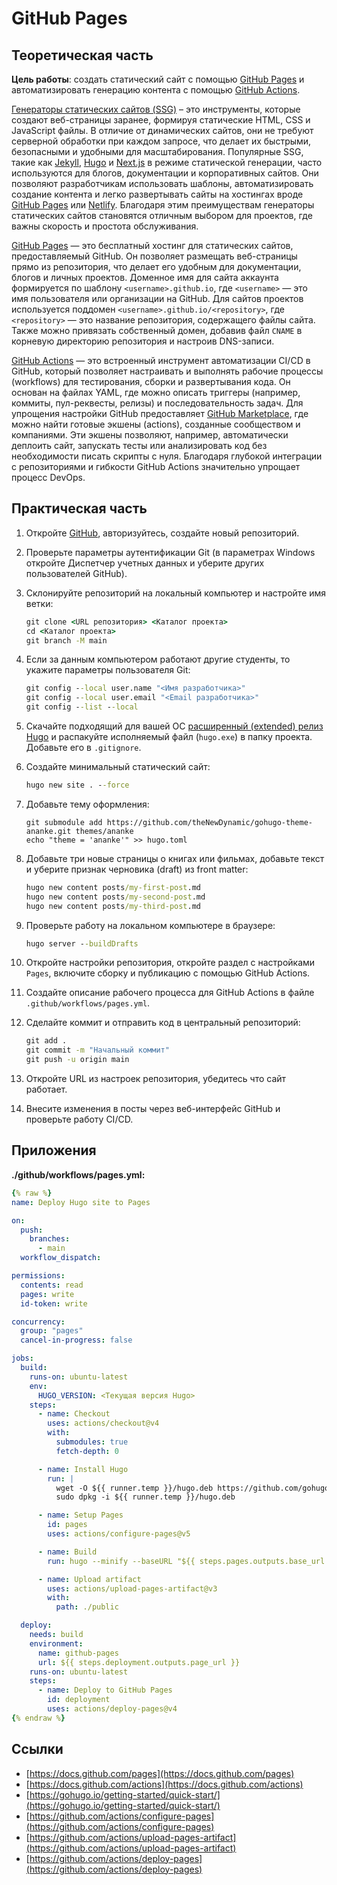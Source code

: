 # GitHub Pages
## Теоретическая часть

**Цель работы**: создать статический сайт с помощью [GitHub Pages](https://pages.github.com/) и автоматизировать генерацию контента с помощью [GitHub Actions](https://github.com/features/actions).

[Генераторы статических сайтов (SSG)](https://liquidhub.ru/blogs/blog/generatsiya-staticheskikh-saytov) – это инструменты, которые создают веб-страницы заранее, формируя статические HTML, CSS и JavaScript файлы. В отличие от динамических сайтов, они не требуют серверной обработки при каждом запросе, что делает их быстрыми, безопасными и удобными для масштабирования. Популярные SSG, такие как [Jekyll](https://jekyllrb.com/), [Hugo](https://gohugo.io/) и [Next.js](https://nextjs.org/) в режиме статической генерации, часто используются для блогов, документации и корпоративных сайтов. Они позволяют разработчикам использовать шаблоны, автоматизировать создание контента и легко развертывать сайты на хостингах вроде [GitHub Pages](https://pages.github.com/) или [Netlify](https://www.netlify.com/). Благодаря этим преимуществам генераторы статических сайтов становятся отличным выбором для проектов, где важны скорость и простота обслуживания.

[GitHub Pages](https://pages.github.com/) — это бесплатный хостинг для статических сайтов, предоставляемый GitHub. Он позволяет размещать веб-страницы прямо из репозитория, что делает его удобным для документации, блогов и личных проектов. Доменное имя для сайта аккаунта формируется по шаблону `<username>.github.io`, где `<username>` — это имя пользователя или организации на GitHub. Для сайтов проектов используется поддомен `<username>.github.io/<repository>`, где `<repository>` — это название репозитория, содержащего файлы сайта. Также можно привязать собственный домен, добавив файл `CNAME` в корневую директорию репозитория и настроив DNS-записи.

[GitHub Actions](https://github.com/features/actions) — это встроенный инструмент автоматизации CI/CD в GitHub, который позволяет настраивать и выполнять рабочие процессы (workflows) для тестирования, сборки и развертывания кода. Он основан на файлах YAML, где можно описать триггеры (например, коммиты, пул-реквесты, релизы) и последовательность задач. Для упрощения настройки GitHub предоставляет [GitHub Marketplace](https://github.com/marketplace), где можно найти готовые экшены (actions), созданные сообществом и компаниями. Эти экшены позволяют, например, автоматически деплоить сайт, запускать тесты или анализировать код без необходимости писать скрипты с нуля. Благодаря глубокой интеграции с репозиториями и гибкости GitHub Actions значительно упрощает процесс DevOps.

## Практическая часть

1. Откройте [GitHub](https://github.com), авторизуйтесь, создайте новый репозиторий.

2. Проверьте параметры аутентификации Git (в параметрах Windows откройте 
Диспетчер учетных данных и уберите других пользователей GitHub).

3. Склонируйте репозиторий на локальный компьютер и настройте имя ветки:
    ```cmd
    git clone <URL репозитория> <Каталог проекта>
    cd <Каталог проекта>
    git branch -M main
    ```

4. Если за данным компьютером работают другие студенты, то укажите параметры пользователя Git:
    ```cmd
    git config --local user.name "<Имя разработчика>"
    git config --local user.email "<Email разработчика>"
    git config --list --local
    ```

5. Скачайте подходящий для вашей ОС [расширенный (extended) релиз Hugo](https://github.com/gohugoio/hugo/releases/) и распакуйте исполняемый файл (`hugo.exe`) в папку проекта. Добавьте его в `.gitignore`.

6. Создайте минимальный статический сайт:
    ```cmd
    hugo new site . --force
    ```

7. Добавьте тему оформления:
    ```
    git submodule add https://github.com/theNewDynamic/gohugo-theme-ananke.git themes/ananke
    echo "theme = 'ananke'" >> hugo.toml
    ```

8. Добавьте три новые страницы о книгах или фильмах, добавьте текст и уберите признак черновика (draft) из front matter:
    ```cmd
    hugo new content posts/my-first-post.md
    hugo new content posts/my-second-post.md
    hugo new content posts/my-third-post.md
    ```

9. Проверьте работу на локальном компьютере в браузере:
    ```cmd
    hugo server --buildDrafts
    ```

10. Откройте настройки репозитория, откройте раздел с настройками `Pages`, включите сборку и публикацию с помощью GitHub Actions.

11. Создайте описание рабочего процесса для GitHub Actions в файле `.github/workflows/pages.yml`.

12. Сделайте коммит и отправить код в центральный репозиторий:
    ```cmd
    git add .
    git commit -m "Начальный коммит"
    git push -u origin main
    ```

13. Откройте URL из настроек репозитория, убедитесь что сайт работает.

14. Внесите изменения в посты через веб-интерфейс GitHub и проверьте работу CI/CD.

## Приложения
**./github/workflows/pages.yml:**
```yaml
{% raw %}
name: Deploy Hugo site to Pages

on:
  push:
    branches:
      - main
  workflow_dispatch:

permissions:
  contents: read
  pages: write
  id-token: write

concurrency:
  group: "pages"
  cancel-in-progress: false

jobs:
  build:
    runs-on: ubuntu-latest
    env:
      HUGO_VERSION: <Текущая версия Hugo>
    steps:
      - name: Checkout
        uses: actions/checkout@v4
        with:
          submodules: true
          fetch-depth: 0

      - name: Install Hugo
        run: |
          wget -O ${{ runner.temp }}/hugo.deb https://github.com/gohugoio/hugo/releases/download/v${HUGO_VERSION}/hugo_extended_${HUGO_VERSION}_linux-amd64.deb
          sudo dpkg -i ${{ runner.temp }}/hugo.deb

      - name: Setup Pages
        id: pages
        uses: actions/configure-pages@v5

      - name: Build
        run: hugo --minify --baseURL "${{ steps.pages.outputs.base_url }}/"

      - name: Upload artifact
        uses: actions/upload-pages-artifact@v3
        with:
          path: ./public

  deploy:
    needs: build
    environment:
      name: github-pages
      url: ${{ steps.deployment.outputs.page_url }}
    runs-on: ubuntu-latest
    steps:
      - name: Deploy to GitHub Pages
        id: deployment
        uses: actions/deploy-pages@v4
{% endraw %}
```

## Ссылки
- [https://docs.github.com/pages](https://docs.github.com/pages)
- [https://docs.github.com/actions](https://docs.github.com/actions)
- [https://gohugo.io/getting-started/quick-start/](https://gohugo.io/getting-started/quick-start/)
- [https://github.com/actions/configure-pages](https://github.com/actions/configure-pages)
- [https://github.com/actions/upload-pages-artifact](https://github.com/actions/upload-pages-artifact)
- [https://github.com/actions/deploy-pages](https://github.com/actions/deploy-pages)

